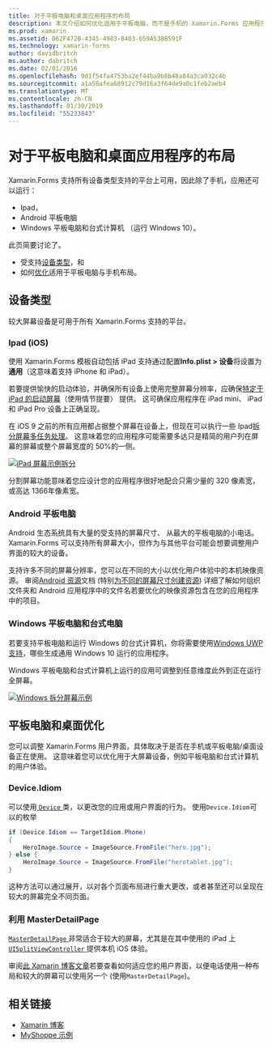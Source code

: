 ```yaml
---
title: 对于平板电脑和桌面应用程序的布局
description: 本文介绍如何优化适用于平板电脑，而不是手机的 Xamarin.Forms 应用程序布局。
ms.prod: xamarin
ms.assetid: D62F472B-4345-4983-8403-659A538B591F
ms.technology: xamarin-forms
author: davidbritch
ms.author: dabritch
ms.date: 02/01/2016
ms.openlocfilehash: 9d1f54fa4753ba2ef44ba9b8b48a84a3ca932c4b
ms.sourcegitcommit: a1a58afea68912c79d16a3f64de9a0c1feb2aeb4
ms.translationtype: MT
ms.contentlocale: zh-CN
ms.lasthandoff: 01/30/2019
ms.locfileid: "55233843"
---
```

# <a name="layout-for-tablet-and-desktop-apps"></a>对于平板电脑和桌面应用程序的布局

Xamarin.Forms 支持所有设备类型支持的平台上可用，因此除了手机，应用还可以运行：

* Ipad，
* Android 平板电脑
* Windows 平板电脑和台式计算机 （运行 Windows 10）。

此页简要讨论了。

* 受支持[设备类型](#Device_Types)，和
* 如何[优化](#optimize)适用于平板电脑与手机布局。

<a name="Device_Types" />

## <a name="device-types"></a>设备类型

较大屏幕设备是可用于所有 Xamarin.Forms 支持的平台。

### <a name="ipads-ios"></a>Ipad (iOS)

使用 Xamarin.Forms 模板自动包括 iPad 支持通过配置**Info.plist > 设备**将设置为**通用**（这意味着支持 iPhone 和 iPad）。

若要提供愉快的启动体验，并确保所有设备上使用完整屏幕分辨率，应确保[特定于 iPad 的启动屏幕](~/ios/app-fundamentals/images-icons/launch-screens.md)（使用情节提要） 提供。 这可确保应用程序在 iPad mini、 iPad 和 iPad Pro 设备上正确呈现。

在 iOS 9 之前的所有应用都占据整个屏幕在设备上，但现在可以执行一些 Ipad[拆分屏幕多任务处理](~/ios/platform/multitasking.md)。
这意味着您的应用程序可能需要多达只是精简的用户列在屏幕的屏幕或整个屏幕宽度的 50%的一侧。

[![](tablet-images/ipad-sml.png "iPad 屏幕示例拆分")](tablet-images/ipad.png#lightbox "iPad 拆分屏幕示例")

分割屏幕功能意味着您应设计您的应用程序很好地配合只需少量的 320 像素宽，或高达 1366年像素宽。

### <a name="android-tablets"></a>Android 平板电脑

Android 生态系统具有大量的受支持的屏幕尺寸、 从最大的平板电脑的小电话。 Xamarin.Forms 可以支持所有屏幕大小，但作为与其他平台可能会想要调整用户界面的较大的设备。

支持许多不同的屏幕分辨率，您可以在不同的大小以优化用户体验中的本机映像资源。
审阅[Android 资源](~/android/app-fundamentals/resources-in-android/index.md)文档 (特别[为不同的屏幕尺寸创建资源](~/android/app-fundamentals/resources-in-android/resources-for-varying-screens.md)) 详细了解如何组织文件夹和 Android 应用程序中的文件名若要优化的映像资源包含在您的应用程序中的项目。

### <a name="windows-tablets-and-desktops"></a>Windows 平板电脑和台式电脑

若要支持平板电脑和运行 Windows 的台式计算机，你将需要使用[Windows UWP 支持](~/xamarin-forms/platform/windows/installation/index.md)，哪些生成通用 Windows 10 运行的应用程序。

Windows 平板电脑和台式计算机上运行的应用可调整到任意维度此外到正在运行全屏幕。

[![](tablet-images/splitscreen-sml.png "Windows 拆分屏幕示例")](tablet-images/splitscreen.png#lightbox "Windows 拆分屏幕示例")


<a name="optimize" />

## <a name="optimizing-for-tablet-and-desktop"></a>平板电脑和桌面优化

您可以调整 Xamarin.Forms 用户界面，具体取决于是否在手机或平板电脑/桌面设备正在使用。 这意味着您可以优化用于大屏幕设备，例如平板电脑和台式计算机的用户体验。


### <a name="deviceidiom"></a>Device.Idiom

可以使用[ `Device` ](~/xamarin-forms/platform/device.md)类，以更改您的应用或用户界面的行为。 使用`Device.Idiom`可以的枚举

```csharp
if (Device.Idiom == TargetIdiom.Phone)
{
    HeroImage.Source = ImageSource.FromFile("hero.jpg");
} else {
    HeroImage.Source = ImageSource.FromFile("herotablet.jpg");
}
```

这种方法可以通过展开，以对各个页面布局进行重大更改，或者甚至还可以呈现在较大的屏幕完全不同页面。

### <a name="leveraging-masterdetailpage"></a>利用 MasterDetailPage

[ `MasterDetailPage` ](xref:Xamarin.Forms.MasterDetailPage)非常适合于较大的屏幕，尤其是在其中使用的 iPad 上[ `UISplitViewController` ](xref:UIKit.UISplitViewController)提供本机 iOS 体验。

审阅[此 Xamarin 博客文章](https://blog.xamarin.com/bringing-xamarin-forms-apps-to-tablets/)若要查看如何适应您的用户界面，以便电话使用一种布局和较大的屏幕可以使用另一个 (使用`MasterDetailPage`)。



## <a name="related-links"></a>相关链接

- [Xamarin 博客](https://blog.xamarin.com/bringing-xamarin-forms-apps-to-tablets/)
- [MyShoppe 示例](https://github.com/jamesmontemagno/myshoppe)
